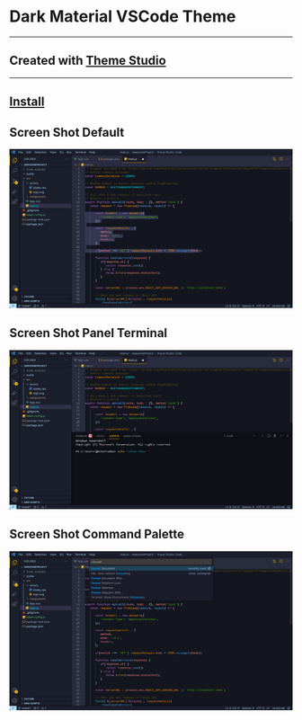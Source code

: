 # Dark Material VSCode Theme
---
## Created with [Theme Studio](https://themes.vscode.one/theme/tarik/YVdwapeu)
---
## [Install](https://marketplace.visualstudio.com/items?itemName=Tarik.material-newtablab) 

## Screen Shot Default

![Screen Shot Default](YVdwapeu-default.jpeg)

## Screen Shot Panel Terminal
![Screen Shot Panel Terminal](YVdwapeu-panelTerminal.jpeg)

## Screen Shot Command Palette
![Screen Shot Command Palette](YVdwapeu-commandPalette.jpeg)